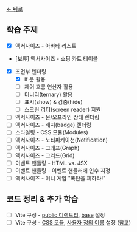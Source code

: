 [← 뒤로](../README.md)

## 학습 주제

- [x] 엑서사이즈 - 아바타 리스트
- [보류] 엑서사이즈 - 쇼핑 카트 테이블
- [x] 조건부 렌더링
  - [x] if 문 활용
  - [ ] 제어 흐름 연산자 활용
  - [ ] 터너리(ternary) 활용
  - [ ] 표시(show) & 감춤(hide)
  - [ ] 스크린 리더(screen reader) 지원
- [ ] 엑서사이즈 - 온/오프라인 상태 렌더링
- [ ] 엑서사이즈 - 배지(badge) 렌더링
- [ ] 스타일링 - CSS 모듈(Modules)
- [ ] 엑서사이즈 - 노티피케이션(Notification)
- [ ] 엑서사이즈 - 그래프(Graph)
- [ ] 엑서사이즈 - 그리드(Grid)
- [ ] 이벤트 핸들링 - HTML vs. JSX
- [ ] 이벤트 핸들링 - 이벤트 핸들러에 인수 지정
- [ ] 엑서사이즈 - 미니 게임 "폭탄을 피하라!"

## 코드 정리 & 추가 학습

- [ ] Vite 구성 - [public 디렉토리](https://ko.vitejs.dev/guide/assets.html#the-public-directory), [base](https://ko.vitejs.dev/guide/build.html#public-base-path) 설정
- [ ] Vite 구성 - [CSS 모듈](https://ko.vitejs.dev/guide/features.html#css-modules), [사용자 정의 이름](https://ko.vitejs.dev/config/shared-options.html#css-modules) 설정 ([참고](https://github.com/webpack/loader-utils#interpolatename))
